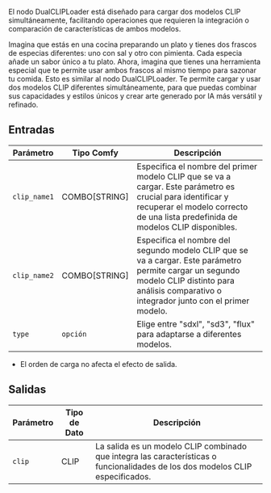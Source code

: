 El nodo DualCLIPLoader está diseñado para cargar dos modelos CLIP simultáneamente, facilitando operaciones que requieren la integración o comparación de características de ambos modelos.

Imagina que estás en una cocina preparando un plato y tienes dos frascos de especias diferentes: uno con sal y otro con pimienta. Cada especia añade un sabor único a tu plato. Ahora, imagina que tienes una herramienta especial que te permite usar ambos frascos al mismo tiempo para sazonar tu comida. Esto es similar al nodo DualCLIPLoader. Te permite cargar y usar dos modelos CLIP diferentes simultáneamente, para que puedas combinar sus capacidades y estilos únicos y crear arte generado por IA más versátil y refinado.

## Entradas

| Parámetro    | Tipo Comfy   | Descripción |
|--------------|--------------|-------------|
| `clip_name1` | COMBO[STRING] | Especifica el nombre del primer modelo CLIP que se va a cargar. Este parámetro es crucial para identificar y recuperar el modelo correcto de una lista predefinida de modelos CLIP disponibles. |
| `clip_name2` | COMBO[STRING] | Especifica el nombre del segundo modelo CLIP que se va a cargar. Este parámetro permite cargar un segundo modelo CLIP distinto para análisis comparativo o integrador junto con el primer modelo. |
| `type`       | `opción`     | Elige entre "sdxl", "sd3", "flux" para adaptarse a diferentes modelos. |

* El orden de carga no afecta el efecto de salida.

## Salidas

| Parámetro | Tipo de Dato | Descripción |
|-----------|-------------|-------------|
| `clip`    | CLIP      | La salida es un modelo CLIP combinado que integra las características o funcionalidades de los dos modelos CLIP especificados. |
